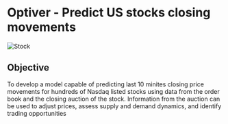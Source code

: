 # Optiver - Predict US stocks closing movements

![Stock](https://github.com/user-attachments/assets/d63f76ae-68c2-4bfe-953a-2934e78e5044)

## Objective
To develop a model capable of predicting last 10 minites closing price movements for hundreds of Nasdaq listed stocks using data from the order book and the closing auction of the stock. Information from the auction can be used to adjust prices, assess supply and demand dynamics, and identify trading opportunities
